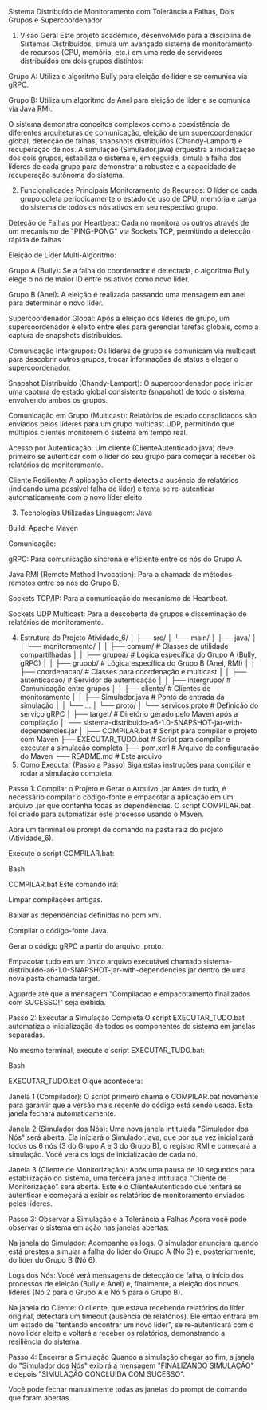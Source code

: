 Sistema Distribuído de Monitoramento com Tolerância a Falhas, Dois Grupos e Supercoordenador
1. Visão Geral
Este projeto acadêmico, desenvolvido para a disciplina de Sistemas Distribuídos, simula um avançado sistema de monitoramento de recursos (CPU, memória, etc.) em uma rede de servidores distribuídos em dois grupos distintos:

Grupo A: Utiliza o algoritmo Bully para eleição de líder e se comunica via gRPC.

Grupo B: Utiliza um algoritmo de Anel para eleição de líder e se comunica via Java RMI.

O sistema demonstra conceitos complexos como a coexistência de diferentes arquiteturas de comunicação, eleição de um supercoordenador global, detecção de falhas, snapshots distribuídos (Chandy-Lamport) e recuperação de nós. A simulação (Simulador.java) orquestra a inicialização dos dois grupos, estabiliza o sistema e, em seguida, simula a falha dos líderes de cada grupo para demonstrar a robustez e a capacidade de recuperação autônoma do sistema.

2. Funcionalidades Principais
Monitoramento de Recursos: O líder de cada grupo coleta periodicamente o estado de uso de CPU, memória e carga do sistema de todos os nós ativos em seu respectivo grupo.

Deteção de Falhas por Heartbeat: Cada nó monitora os outros através de um mecanismo de "PING-PONG" via Sockets TCP, permitindo a detecção rápida de falhas.

Eleição de Líder Multi-Algoritmo:

Grupo A (Bully): Se a falha do coordenador é detectada, o algoritmo Bully elege o nó de maior ID entre os ativos como novo líder.

Grupo B (Anel): A eleição é realizada passando uma mensagem em anel para determinar o novo líder.

Supercoordenador Global: Após a eleição dos líderes de grupo, um supercoordenador é eleito entre eles para gerenciar tarefas globais, como a captura de snapshots distribuídos.

Comunicação Intergrupos: Os líderes de grupo se comunicam via multicast para descobrir outros grupos, trocar informações de status e eleger o supercoordenador.

Snapshot Distribuído (Chandy-Lamport): O supercoordenador pode iniciar uma captura de estado global consistente (snapshot) de todo o sistema, envolvendo ambos os grupos.

Comunicação em Grupo (Multicast): Relatórios de estado consolidados são enviados pelos líderes para um grupo multicast UDP, permitindo que múltiplos clientes monitorem o sistema em tempo real.

Acesso por Autenticação: Um cliente (ClienteAutenticado.java) deve primeiro se autenticar com o líder do seu grupo para começar a receber os relatórios de monitoramento.

Cliente Resiliente: A aplicação cliente detecta a ausência de relatórios (indicando uma possível falha de líder) e tenta se re-autenticar automaticamente com o novo líder eleito.

3. Tecnologias Utilizadas
Linguagem: Java

Build: Apache Maven

Comunicação:

gRPC: Para comunicação síncrona e eficiente entre os nós do Grupo A.

Java RMI (Remote Method Invocation): Para a chamada de métodos remotos entre os nós do Grupo B.

Sockets TCP/IP: Para a comunicação do mecanismo de Heartbeat.

Sockets UDP Multicast: Para a descoberta de grupos e disseminação de relatórios de monitoramento.

4. Estrutura do Projeto
Atividade_6/
│
├── src/
│   └── main/
│       ├── java/
│       │   └── monitoramento/
│       │       ├── comum/         # Classes de utilidade compartilhadas
│       │       ├── grupoa/        # Lógica específica do Grupo A (Bully, gRPC)
│       │       ├── grupob/        # Lógica específica do Grupo B (Anel, RMI)
│       │       ├── coordenacao/   # Classes para coordenação e multicast
│       │       ├── autenticacao/  # Servidor de autenticação
│       │       ├── intergrupo/    # Comunicação entre grupos
│       │       ├── cliente/       # Clientes de monitoramento
│       │       ├── Simulador.java # Ponto de entrada da simulação
│       │       └── ...
│       └── proto/
│           └── servicos.proto     # Definição do serviço gRPC
│
├── target/                        # Diretório gerado pelo Maven após a compilação
│   └── sistema-distribuido-a6-1.0-SNAPSHOT-jar-with-dependencies.jar
│
├── COMPILAR.bat                   # Script para compilar o projeto com Maven
├── EXECUTAR_TUDO.bat              # Script para compilar e executar a simulação completa
├── pom.xml                        # Arquivo de configuração do Maven
└── README.md                      # Este arquivo
5. Como Executar (Passo a Passo)
Siga estas instruções para compilar e rodar a simulação completa.

Passo 1: Compilar o Projeto e Gerar o Arquivo .jar
Antes de tudo, é necessário compilar o código-fonte e empacotar a aplicação em um arquivo .jar que contenha todas as dependências. O script COMPILAR.bat foi criado para automatizar este processo usando o Maven.

Abra um terminal ou prompt de comando na pasta raiz do projeto (Atividade_6).

Execute o script COMPILAR.bat:

Bash

COMPILAR.bat
Este comando irá:

Limpar compilações antigas.

Baixar as dependências definidas no pom.xml.

Compilar o código-fonte Java.

Gerar o código gRPC a partir do arquivo .proto.

Empacotar tudo em um único arquivo executável chamado sistema-distribuido-a6-1.0-SNAPSHOT-jar-with-dependencies.jar dentro de uma nova pasta chamada target.

Aguarde até que a mensagem "Compilacao e empacotamento finalizados com SUCESSO!" seja exibida.

Passo 2: Executar a Simulação Completa
O script EXECUTAR_TUDO.bat automatiza a inicialização de todos os componentes do sistema em janelas separadas.

No mesmo terminal, execute o script EXECUTAR_TUDO.bat:

Bash

EXECUTAR_TUDO.bat
O que acontecerá:

Janela 1 (Compilador): O script primeiro chama o COMPILAR.bat novamente para garantir que a versão mais recente do código está sendo usada. Esta janela fechará automaticamente.

Janela 2 (Simulador dos Nós): Uma nova janela intitulada "Simulador dos Nós" será aberta. Ela iniciará o Simulador.java, que por sua vez inicializará todos os 6 nós (3 do Grupo A e 3 do Grupo B), o registro RMI e começará a simulação. Você verá os logs de inicialização de cada nó.

Janela 3 (Cliente de Monitorização): Após uma pausa de 10 segundos para estabilização do sistema, uma terceira janela intitulada "Cliente de Monitorização" será aberta. Este é o ClienteAutenticado que tentará se autenticar e começará a exibir os relatórios de monitoramento enviados pelos líderes.

Passo 3: Observar a Simulação e a Tolerância a Falhas
Agora você pode observar o sistema em ação nas janelas abertas:

Na janela do Simulador: Acompanhe os logs. O simulador anunciará quando está prestes a simular a falha do líder do Grupo A (Nó 3) e, posteriormente, do líder do Grupo B (Nó 6).

Logs dos Nós: Você verá mensagens de detecção de falha, o início dos processos de eleição (Bully e Anel) e, finalmente, a eleição dos novos líderes (Nó 2 para o Grupo A e Nó 5 para o Grupo B).

Na janela do Cliente: O cliente, que estava recebendo relatórios do líder original, detectará um timeout (ausência de relatórios). Ele então entrará em um estado de "tentando encontrar um novo líder", se re-autenticará com o novo líder eleito e voltará a receber os relatórios, demonstrando a resiliência do sistema.

Passo 4: Encerrar a Simulação
Quando a simulação chegar ao fim, a janela do "Simulador dos Nós" exibirá a mensagem "FINALIZANDO SIMULAÇÃO" e depois "SIMULAÇÃO CONCLUÍDA COM SUCESSO".

Você pode fechar manualmente todas as janelas do prompt de comando que foram abertas.
